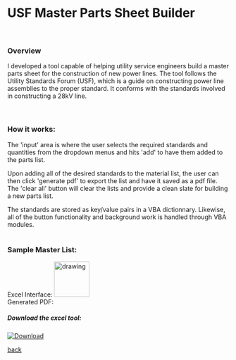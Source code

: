# USF Master Parts Sheet Builder
<br> 

### Overview 
I developed a tool capable of helping utility service engineers build a master parts sheet for the construction of new power lines. The tool follows the Utility Standards Forum (USF), which is a guide on constructing power line assemblies to the proper standard. It conforms with the standards involved in constructing a 28kV line.  
<br>
<br>

### How it works:

The 'input' area is where the user selects the required standards and quantities from the dropdown menus and hits 'add' to have them added to the parts list. 

Upon adding all of the desired standards to the material list, the user can then click 'generate pdf' to export the list and have it saved as a pdf file. The 'clear all' button will clear the lists and provide a clean slate for building a new parts list. 

The standards are stored as key/value pairs in a VBA dictionnary. Likewise, all of the button functionality and background work is handled through VBA modules. 
<br> <br> 
### Sample Master List:
Excel Interface: 
 <img src="https://githerdone17.github.io/kobes-portfolio/Images/Sample_List_Interface.png" alt="drawing" width="80"/> 
<br>
Generated PDF: 

##### Download the excel tool: 

[![Download](https://img.shields.io/badge/Download-Excel%20File-blue)](https://githerdone17.github.io/kobes-portfolio/Files/USF_Master_List_Builder.xlsm)

[back](https://githerdone17.github.io/kobes-portfolio/)

